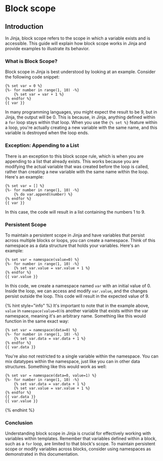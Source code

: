 # Block scope

## Introduction

In Jinja, block scope refers to the scope in which a variable exists and is accessible. This guide will explain how block scope works in Jinja and provide examples to illustrate its behavior.

### What is Block Scope?

Block scope in Jinja is best understood by looking at an example. Consider the following code snippet:

```django
{% set var = 0 %}
{%- for number in range(1, 10) -%}
    {% set var = var + 1 %}
{% endfor %}
{{ var }}
```

In many programming languages, you might expect the result to be 9, but in Jinja, the output will be 0. This is because, in Jinja, anything defined within a `for` loop stays within that loop. When you use the `{% set %}` feature within a loop, you're actually creating a new variable with the same name, and this variable is destroyed when the loop ends.

### Exception: Appending to a List

There is an exception to this block scope rule, which is when you are appending to a list that already exists. This works because you are modifying the actual variable that was created before the loop is called, rather than creating a new variable with the same name within the loop. Here's an example:

```django
{% set var = [] %}
{%- for number in range(1, 10) -%}
    {% do var.append(number) %}
{% endfor %}
{{ var }}
```

In this case, the code will result in a list containing the numbers 1 to 9.

### Persistent Scope

To maintain a persistent scope in Jinja and have variables that persist across multiple blocks or loops, you can create a namespace. Think of this namespace as a data structure that holds your variables. Here's an example:

```django
{% set var = namespace(value=0) %}
{%- for number in range(1, 10) -%}
    {% set var.value = var.value + 1 %}
{% endfor %}
{{ var.value }}
```

In this code, we create a namespace named `var` with an initial value of 0. Inside the loop, we can access and modify `var.value`, and the changes persist outside the loop. This code will result in the expected value of 9.

{% hint style="info" %}
It's important to note that in the example above, `value` in `namespace(value=0)`is another variable that exists within the var namespace, meaning it's an arbitrary name. Something like this would function in the same exact way:

```django
{% set var = namespace(data=0) %}
{%- for number in range(1, 10) -%}
    {% set var.data = var.data + 1 %}
{% endfor %}
{{ var.data }}
```

You're also not restricted to a single variable within the namespace. You can mix datatypes within the namespace, just like you can in other data structures. Something like this would work as well:&#x20;

```django
{% set var = namespace(data=0, value=1) %}
{%- for number in range(1, 10) -%}
    {% set var.data = var.data + 1 %}
    {% set var.value = var.value + 1 %}
{% endfor %}
{{ var.data }}
{{ var.value }}
```
{% endhint %}

### Conclusion

Understanding block scope in Jinja is crucial for effectively working with variables within templates. Remember that variables defined within a block, such as a `for` loop, are limited to that block's scope. To maintain persistent scope or modify variables across blocks, consider using namespaces as demonstrated in this documentation.
